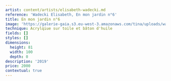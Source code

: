 ```yaml
---
artist: content/artists/elisabeth-wadecki.md
reference: 'Wadecki Elisabeth, En mon jardin n°6'
title: En mon jardin n°6
image: 'https://galerie-gaia.s3.eu-west-3.amazonaws.com/tina/uploads/wadecki-elisabeth/E.wadecki- En mon jardin N°6 sur TOILE, 2019 81x100cm, 2000 euros.JPG'
technique: Acrylqiue sur toile et bâton d'huile
fields: []
styles: []
dimensions:
  height: 81
  width: 100
  depth: 0
description: '2019'
price: 2000
contextual: true
---
```



